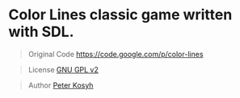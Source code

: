 # Color Lines classic game written with SDL.

> Original Code 	https://code.google.com/p/color-lines

> License   		[GNU GPL v2](http://www.gnu.org/licenses/old-licenses/gpl-2.0.html)

> Author    		[Peter Kosyh](mailto://gl00my@mail.ru "Contact gl00my@mail.ru")